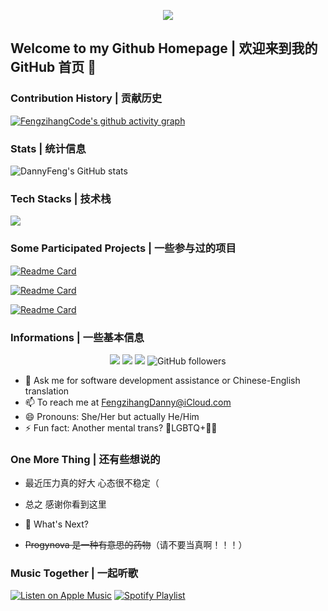 <p align='center'>
    <img src="https://capsule-render.vercel.app/api?type=waving&color=auto&height=300&section=header&text=Hi%20there%20👋&fontSize=90&animation=fadeIn&fontAlignY=38&desc=Amour%20de%20Chine&descAlignY=51&descAlign=62"/>
</p>

## Welcome to my Github Homepage | 欢迎来到我的 GitHub 首页 🎉

### Contribution History | 贡献历史
[![FengzihangCode's github activity graph](https://github-readme-activity-graph.vercel.app/graph?username=FengzihangCode&theme=github-compact)](https://github.com/ashutosh00710/github-readme-activity-graph)

### Stats | 统计信息
![DannyFeng's GitHub stats](https://github-readme-stats-fengzihangcodes-projects.vercel.app/api?username=FengzihangCode&count_private=true&show_icons=true&theme=dracula)

### Tech Stacks | 技术栈
<img src="https://skillicons.dev/icons?i=git,c,cpp,cs,swift,py,java,kotlin,js,ts,vue,dotnet,md,powershell,eclipse,androidstudio,idea,visualstudio,vscode,cloudflare,azure,vercel,apple,windows,linux,ubuntu" />

### Some Participated Projects | 一些参与过的项目
[![Readme Card](https://github-readme-stats-fengzihangcodes-projects.vercel.app/api/pin/?username=Darock-Studio&repo=Darock-Bili)](https://github.com/Darock-Studio/Darock-Bili)

[![Readme Card](https://github-readme-stats-fengzihangcodes-projects.vercel.app/api/pin/?username=ClassIsland&repo=ClassIsland)](https://github.com/ClassIsland/ClassIsland)

[![Readme Card](https://github-readme-stats-fengzihangcodes-projects.vercel.app/api/pin/?username=Groupguanfang&repo=arkTS)](https://github.com/Groupguanfang/arkTS)

### Informations | 一些基本信息
<p align="center">
    <a href="https://github.com/FengzihangCode"><img src="https://img.shields.io/badge/GitHub-FengzihangCode-blue?logo=github" /></a>
    <a href="https://space.bilibili.com/77079756"><img src="https://img.shields.io/badge/哔哩哔哩-DannyFenggggg-pink?logo=bilibili" /></a>
    <img src="https://komarev.com/ghpvc/?username=FengzihangCode" />
    <img alt="GitHub followers" src="https://img.shields.io/github/followers/fengzihangcode">
</p>

- 💬 Ask me for software development assistance or Chinese-English translation
- 📫 To reach me at FengzihangDanny@iCloud.com
- 😄 Pronouns: She/Her but actually He/Him
- ⚡ Fun fact: Another mental trans? 🌈LGBTQ+🏳‍🌈

### One More Thing | 还有些想说的
- 最近压力真的好大 心态很不稳定（
- 总之 感谢你看到这里
- 🎇 What's Next?

- ~~Progynova 是一种有意思的药物~~（请不要当真啊！！！）

### Music Together | 一起听歌

[![Listen on Apple Music](https://img.shields.io/badge/🎵_Listen_on_Apple_Music-ff2a00?logo=apple&logoColor=white)](https://music.apple.com/cn/playlist/dannyfengzihang%E5%96%9C%E6%AC%A2%E7%9A%84%E9%9F%B3%E4%B9%90/pl.u-qxylEMJF348P7ZG)
[![Spotify Playlist](https://img.shields.io/badge/🎧_Listen_on_Spotify-1DB954?logo=spotify&logoColor=white)](https://open.spotify.com/playlist/1c1PmoM8ldmDY4R4VUJmdS?si=f496759fe1f14e51)
